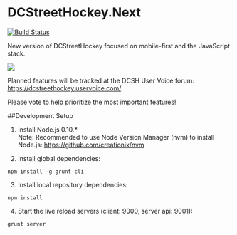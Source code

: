 DCStreetHockey.Next
===================

[![Build Status](https://circleci.com/gh/DannyDouglass/DCStreetHockey.Next.png?circle-token=:circle-token)](https://circleci.com/gh/DannyDouglass/DCStreetHockey.Next)

New version of DCStreetHockey focused on mobile-first and the JavaScript stack.  

<img src="https://raw.github.com/DannyDouglass/DCStreetHockey.Next/master/app/images/preview.png" />

Planned features will be tracked at the DCSH User Voice forum: https://dcstreethockey.uservoice.com/.

Please vote to help prioritize the most important features!

##Development Setup

1. Install Node.js 0.10.*   
   Note: Recommended to use Node Version Manager (nvm) to install Node.js: https://github.com/creationix/nvm

2. Install global dependencies:
  
  ```
  npm install -g grunt-cli
  ```
3. Install local repository dependencies:
 
  ```
  npm install
  ```
4. Start the live reload servers (client: 9000, server api: 9001):
  ```
  grunt server
  ```